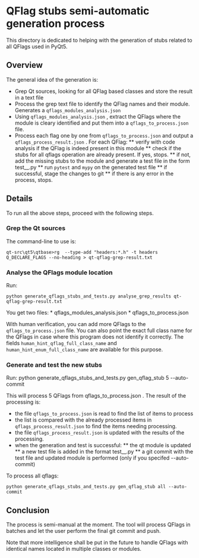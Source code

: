 # QFlag stubs semi-automatic generation process

This directory is dedicated to helping with the generation of stubs related to all QFlags used in PyQt5.

## Overview

The general idea of the generation is:
* Grep Qt sources, looking for all QFlag based classes and store the result in a text file
* Process the grep text file to identify the QFlag names and their module. Generates a `qflags_modules_analysis.json`
* Using `qflags_modules_analysis.json` , extract the QFlags where the module is cleary identified and put
  them into a `qflags_to_process.json` file.
* Process each flag one by one from `qflags_to_process.json` and output a `qflags_process_result.json` . For
  each QFlag:
    ** verify with code analysis if the QFlag is indeed present in this module
    ** check if the stubs for all qflags operation are already present. If yes, stops.
    ** if not, add the missing stubs to the module and generate a test file in the form test_<module>_<qflag>.py
    ** run `pytest` and `mypy` on the generated test file
    ** if successful, stage the changes to git
    ** if there is any error in the process, stops.


## Details

To run all the above steps, proceed with the following steps.


### Grep the Qt sources

The command-line to use is:

	qt-src\qt5\qtbase>rg  --type-add "headers:*.h" -t headers Q_DECLARE_FLAGS --no-heading > qt-qflag-grep-result.txt


### Analyse the QFlags module location

Run:

    python generate_qflags_stubs_and_tests.py analyse_grep_results qt-qflag-grep-result.txt

You get two files:
    * qflags_modules_analysis.json
    * qflags_to_process.json

With human verification, you can add more QFlags to the `qflags_to_process.json` file. You
can also point the exact full class name for the QFlags in case where this program does
not identify it correctly. The fields `human_hint_qflag_full_class_name` and 
`human_hint_enum_full_class_name` are available for this purpose.

### Generate and test the new stubs

Run:
    python generate_qflags_stubs_and_tests.py gen_qflag_stub 5 --auto-commit

This will process 5 QFlags from qflags_to_process.json . The result of the processing is:
* the file `qflags_to_process.json` is read to find the list of items to process
* the list is compared with the already processed items in `qflags_process_result.json`
  to find the items needing processing.
* the file `qflags_process_result.json` is updated with the results of the processing.
* when the generation and test is successful:
    ** the qt module is updated
    ** a new test file is added in the format test_<qtmodule>_<qflag>.py
    ** a git commit with the test file and updated module is performed (only if you specifed --auto-commit)

To process all qflags:

    python generate_qflags_stubs_and_tests.py gen_qflag_stub all --auto-commit

## Conclusion

The process is semi-manual at the moment. The tool will process QFlags in batches and let the user perform
the final git commit and push.

Note that more intelligence shall be put in the future to handle QFlags with identical names located in
multiple classes or modules.


